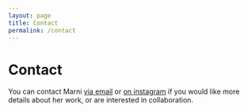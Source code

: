 ```yaml
---
layout: page
title: Contact
permalink: /contact
---
```


# Contact

You can contact Marni [via email](mailto:marni.mount@gmail.com) or [on instagram](https://https://www.instagram.com/marni.mount) if you would like more details about her work, or are interested in collaboration.
